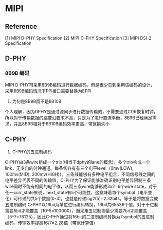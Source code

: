 # MIPI
## Reference
[1] MIPI D-PHY Specification
[2] MIPI C-PHY Specification
[3] MIPI DSI-2 Specification

## D-PHY
### 8B9B 编码
MIPI D-PHY可采用8B9B编码进行数据编码，但是很少见到采用该编码的设计，采用8B9B编码情况下PPI接口需要替换为EPPI

1. 为何是8B9B而不是8B10B

个人理解，因为DPHY是通过源同步进行数据传输的，不需要通过CDR恢复时钟，所以对于传输数据的跳变沿要求不高，只是为了进行直流平衡，8B9B已经满足需求，并且8B9B相对于8B10B编码效率更高，带宽损失小
## C-PHY

1. C-PHY的五进制编码

C-PHY由3条wire组成一个trio(相当于dphy的lane的概念)，多个trio构成一个link，无专门的时钟通道。每条线各有有三个电平level（0mv(LOW), 100mv(MID), 200mv(HIGH)），三条线能够有多种电平组合，不同信号线之间的电平差异代表不同的传输值，C-PHY为了保证能够准确识别电平差异限制三条wire同时不能有相同的电平值，从而三条wire能够形成3x2=6个wire state，对于任一curr_state来说，next_state有5个可能性，这意味着每个symbol（电平变化）可传递的共5个数据(0-4)，也就是传递log2(5)=2.32bits，等于是将数据变成五进制编码
C-PHY以16bit为单位进行编码转换，16bit共65536个值，对于十进制需要5bit才能覆盖（10^5=100000），而采用五进制则最少需要7bit才能覆盖（5^7=78125），因此C-PHY通过将16bit的二进制编码转换为7symbol的五进制编码，传输效率提高16/7=2.28倍（带宽计算值）
